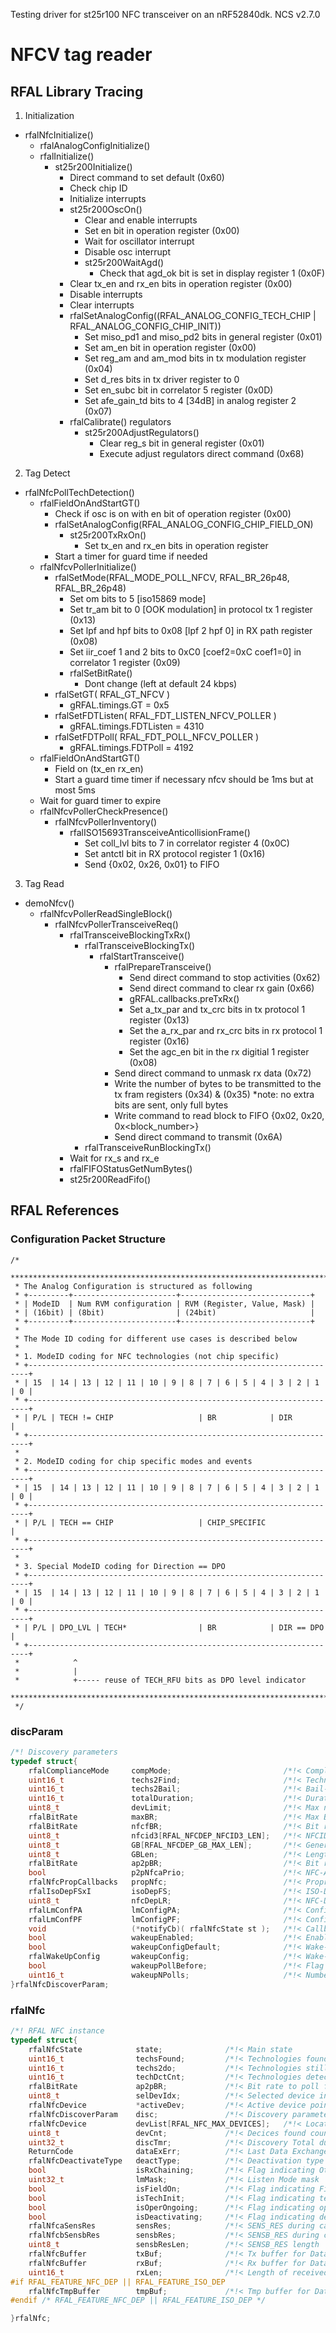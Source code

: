 Testing driver for st25r100 NFC transceiver on an nRF52840dk.
NCS v2.7.0

# NFCV tag reader

## RFAL Library Tracing
1. Initialization
  - rfalNfcInitialize()
    - rfalAnalogConfigInitialize()
    - rfalInitialize()
      - st25r200Initialize()
        - Direct command to set default (0x60)
        - Check chip ID
        - Initialize interrupts
        - st25r200OscOn()
          - Clear and enable interrupts
          - Set en bit in operation register (0x00)
          - Wait for oscillator interrupt
          - Disable osc interrupt
          - st25r200WaitAgd()
            - Check that agd_ok bit is set in display register 1 (0x0F)
        - Clear tx_en and rx_en bits in operation register (0x00)
        - Disable interrupts
        - Clear interrupts
        - rfalSetAnalogConfig((RFAL_ANALOG_CONFIG_TECH_CHIP | RFAL_ANALOG_CONFIG_CHIP_INIT))
          - Set miso_pd1 and miso_pd2 bits in general register (0x01)
          - Set am_en bit in operation register (0x00)
          - Set reg_am and am_mod bits in tx modulation register (0x04)
          - Set d_res bits in tx driver register to 0
          - Set en_subc bit in correlator 5 register (0x0D)
          - Set afe_gain_td bits to 4 [34dB] in analog register 2 (0x07)
        - rfalCalibrate() regulators
          - st25r200AdjustRegulators()
            - Clear reg_s bit in general register (0x01)
            - Execute adjust regulators direct command (0x68)
2. Tag Detect
  - rfalNfcPollTechDetection()
    - rfalFieldOnAndStartGT()
      - Check if osc is on with en bit of operation register (0x00)
      - rfalSetAnalogConfig(RFAL_ANALOG_CONFIG_CHIP_FIELD_ON)
        - st25r200TxRxOn()
          - Set tx_en and rx_en bits in operation register
      - Start a timer for guard time if needed
    - rfalNfcvPollerInitialize()
      - rfalSetMode(RFAL_MODE_POLL_NFCV, RFAL_BR_26p48, RFAL_BR_26p48)
        - Set om bits to 5 [iso15869 mode]
        - Set tr_am bit to 0 [OOK modulation] in protocol tx 1 register (0x13)
        - Set lpf and hpf bits to 0x08 [lpf 2 hpf 0] in RX path register (0x08)
        - Set iir_coef 1 and 2 bits to 0xC0 [coef2=0xC coef1=0] in correlator 1 register (0x09)
        - rfalSetBitRate()
          - Dont change (left at default 24 kbps)
      - rfalSetGT( RFAL_GT_NFCV )
        - gRFAL.timings.GT = 0x5
      - rfalSetFDTListen( RFAL_FDT_LISTEN_NFCV_POLLER )
        - gRFAL.timings.FDTListen = 4310
      - rfalSetFDTPoll( RFAL_FDT_POLL_NFCV_POLLER )
        - gRFAL.timings.FDTPoll = 4192
    - rfalFieldOnAndStartGT()
      - Field on (tx_en rx_en)
      - Start a guard time timer if necessary nfcv should be 1ms but at most 5ms
    - Wait for guard timer to expire
    - rfalNfcvPollerCheckPresence()
      - rfalNfcvPollerInventory()
        - rfalISO15693TransceiveAnticollisionFrame()
          - Set coll_lvl bits to 7 in correlator register 4 (0x0C)
          - Set antctl bit in RX protocol register 1 (0x16)
          - Send {0x02, 0x26, 0x01} to FIFO
3. Tag Read
  - demoNfcv()
    - rfalNfcvPollerReadSingleBlock()
      - rfalNfcvPollerTransceiveReq()
        - rfalTransceiveBlockingTxRx()
          - rfalTransceiveBlockingTx()
            - rfalStartTransceive()
              - rfalPrepareTransceive()
                - Send direct command to stop activities (0x62)
                - Send direct command to clear rx gain (0x66)
                - gRFAL.callbacks.preTxRx()
                - Set a_tx_par and tx_crc bits in tx protocol 1 register (0x13)
                - Set the a_rx_par and rx_crc bits in rx protocol 1 register (0x16)
                - Set the agc_en bit in the rx digitial 1 register (0x08)
              - Send direct command to unmask rx data (0x72)
              - Write the number of bytes to be transmitted to the tx fram registers (0x34) & (0x35) *note: no extra bits are sent, only full bytes
              - Write command to read block to FIFO {0x02, 0x20, 0x<block_number>}
              - Send direct command to transmit (0x6A)
          - rfalTransceiveRunBlockingTx()
        - Wait for rx_s and rx_e
        - rfalFIFOStatusGetNumBytes()
        - st25r200ReadFifo()






## RFAL References

### Configuration Packet Structure
```
/*
 ******************************************************************************
 * The Analog Configuration is structured as following
 * +---------+-----------------------+-----------------------------+
 * | ModeID  | Num RVM configuration | RVM (Register, Value, Mask) |
 * | (16bit) | (8bit)                | (24bit)                     |
 * +---------+-----------------------+-----------------------------+
 *
 * The Mode ID coding for different use cases is described below
 * 
 * 1. ModeID coding for NFC technologies (not chip specific)
 * +----------------------------------------------------------------------+
 * | 15  | 14 | 13 | 12 | 11 | 10 | 9 | 8 | 7 | 6 | 5 | 4 | 3 | 2 | 1 | 0 |
 * +----------------------------------------------------------------------+
 * | P/L | TECH != CHIP                   | BR            | DIR           |
 * +----------------------------------------------------------------------+
 * 
 * 2. ModeID coding for chip specific modes and events
 * +----------------------------------------------------------------------+
 * | 15  | 14 | 13 | 12 | 11 | 10 | 9 | 8 | 7 | 6 | 5 | 4 | 3 | 2 | 1 | 0 |
 * +----------------------------------------------------------------------+
 * | P/L | TECH == CHIP                   | CHIP_SPECIFIC                 |
 * +----------------------------------------------------------------------+
 * 
 * 3. Special ModeID coding for Direction == DPO
 * +----------------------------------------------------------------------+
 * | 15  | 14 | 13 | 12 | 11 | 10 | 9 | 8 | 7 | 6 | 5 | 4 | 3 | 2 | 1 | 0 |
 * +----------------------------------------------------------------------+
 * | P/L | DPO_LVL | TECH*                | BR            | DIR == DPO    |
 * +----------------------------------------------------------------------+
 *            ^
 *            | 
 *            +----- reuse of TECH_RFU bits as DPO level indicator
 ******************************************************************************
 */
```

### discParam

```c
/*! Discovery parameters                                                                                                             */
typedef struct{
    rfalComplianceMode     compMode;                         /*!< Compliancy mode to be used                                         */
    uint16_t               techs2Find;                       /*!< Technologies to search for                                         */
    uint16_t               techs2Bail;                       /*!< Bail-out after certain NFC technologies                            */
    uint16_t               totalDuration;                    /*!< Duration of a whole Poll + Listen cycle        NCI 2.1 Table 46    */
    uint8_t                devLimit;                         /*!< Max number of devices                      Activity 2.1  Table 11  */
    rfalBitRate            maxBR;                            /*!< Max Bit rate to be used                        NCI 2.1  Table 28   */
    rfalBitRate            nfcfBR;                           /*!< Bit rate to poll for NFC-F                     NCI 2.1  Table 27   */
    uint8_t                nfcid3[RFAL_NFCDEP_NFCID3_LEN];   /*!< NFCID3 to be used on the ATR_REQ/ATR_RES                           */
    uint8_t                GB[RFAL_NFCDEP_GB_MAX_LEN];       /*!< General bytes to be used on the ATR-REQ        NCI 2.1  Table 29   */
    uint8_t                GBLen;                            /*!< Length of the General Bytes                    NCI 2.1  Table 29   */
    rfalBitRate            ap2pBR;                           /*!< Bit rate to poll for AP2P                      NCI 2.1  Table 31   */
    bool                   p2pNfcaPrio;                      /*!< NFC-A P2P (true) or ISO14443-4/T4T (false) priority                */
    rfalNfcPropCallbacks   propNfc;                          /*!< Proprietary Technlogy callbacks                                    */
    rfalIsoDepFSxI         isoDepFS;                         /*!< ISO-DEP Poller announced maximum frame size   Digital 2.2 Table 60 */
    uint8_t                nfcDepLR;                         /*!< NFC-DEP Poller & Listener maximum frame size  Digital 2.2 Table 90 */
    rfalLmConfPA           lmConfigPA;                       /*!< Configuration for Passive Listen mode NFC-A                        */
    rfalLmConfPF           lmConfigPF;                       /*!< Configuration for Passive Listen mode NFC-A                        */
    void                   (*notifyCb)( rfalNfcState st );   /*!< Callback to Notify upper layer                                     */
    bool                   wakeupEnabled;                    /*!< Enable Wake-Up mode before polling                                 */
    bool                   wakeupConfigDefault;              /*!< Wake-Up mode default configuration                                 */
    rfalWakeUpConfig       wakeupConfig;                     /*!< Wake-Up mode configuration                                         */
    bool                   wakeupPollBefore;                 /*!< Flag to Poll wakeupNPolls times before entering Wake-up            */
    uint16_t               wakeupNPolls;                     /*!< Number of polling cycles before|after entering Wake-up             */
}rfalNfcDiscoverParam;
```

### rfalNfc

```c
/*! RFAL NFC instance                                                                                */
typedef struct{
    rfalNfcState            state;              /*!< Main state                                      */
    uint16_t                techsFound;         /*!< Technologies found bitmask                      */
    uint16_t                techs2do;           /*!< Technologies still to be performed              */
    uint16_t                techDctCnt;         /*!< Technologies detection counter (before WU)      */
    rfalBitRate             ap2pBR;             /*!< Bit rate to poll for AP2P                       */
    uint8_t                 selDevIdx;          /*!< Selected device index                           */
    rfalNfcDevice           *activeDev;         /*!< Active device pointer                           */
    rfalNfcDiscoverParam    disc;               /*!< Discovery parameters                            */
    rfalNfcDevice           devList[RFAL_NFC_MAX_DEVICES];   /*!< Location of device list            */
    uint8_t                 devCnt;             /*!< Decices found counter                           */
    uint32_t                discTmr;            /*!< Discovery Total duration timer                  */
    ReturnCode              dataExErr;          /*!< Last Data Exchange error                        */
    rfalNfcDeactivateType   deactType;          /*!< Deactivation type                               */
    bool                    isRxChaining;       /*!< Flag indicating Other device is chaining        */
    uint32_t                lmMask;             /*!< Listen Mode mask                                */
    bool                    isFieldOn;          /*!< Flag indicating Fieldon for Passive Poll        */
    bool                    isTechInit;         /*!< Flag indicating technology has been set         */
    bool                    isOperOngoing;      /*!< Flag indicating operation is ongoing            */
    bool                    isDeactivating;     /*!< Flag indicating deactivation is ongoing         */
    rfalNfcaSensRes         sensRes;            /*!< SENS_RES during card detection and activation   */
    rfalNfcbSensbRes        sensbRes;           /*!< SENSB_RES during card detection and activation  */
    uint8_t                 sensbResLen;        /*!< SENSB_RES length                                */
    rfalNfcBuffer           txBuf;              /*!< Tx buffer for Data Exchange                     */
    rfalNfcBuffer           rxBuf;              /*!< Rx buffer for Data Exchange                     */
    uint16_t                rxLen;              /*!< Length of received data on Data Exchange        */
#if RFAL_FEATURE_NFC_DEP || RFAL_FEATURE_ISO_DEP
    rfalNfcTmpBuffer        tmpBuf;             /*!< Tmp buffer for Data Exchange                    */
#endif /* RFAL_FEATURE_NFC_DEP || RFAL_FEATURE_ISO_DEP */

}rfalNfc;
```